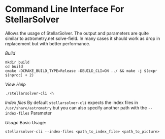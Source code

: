 # Command Line Interface For StellarSolver

Allows the usage of StellarSolver. The output and parameters are quite similar to astrometry.net solve-field. In many cases it should work as drop in replacement but with better performance.

*Build*

    mkdir build
	cd build
    cmake -DCMAKE_BUILD_TYPE=Release -DBUILD_CLI=ON ../ && make -j $(expr $(nproc) + 2)

*View Help*

    ./stellarsolver-cli -h

*Index files*
    By default `stellarsolver-cli` expects the index files in `/usr/share/astrometry` but you can also specify another path with the `--index-files` Parameter

*Usage*
Basic Usage:

    stellarsolver-cli --index-files <path_to_index_file> <path_to_picture>